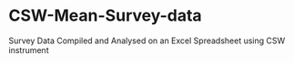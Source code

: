 # CSW-Mean-Survey-data
Survey Data Compiled and Analysed on an Excel Spreadsheet using CSW instrument
